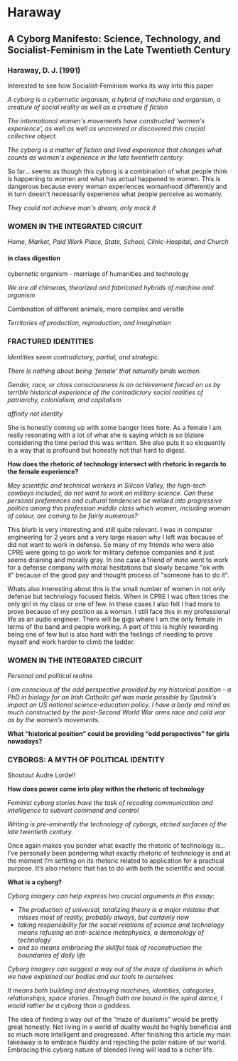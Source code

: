 Haraway
=================

## A Cyborg Manifesto: Science, Technology, and Socialist-Feminism in the Late Twentieth Century ##
### Haraway, D. J. (1991) ###

Interested to see how Socialist-Feminism works its way into this paper

*A cyborg is a cybernetic organism, a hybrid of machine and organism, a creature of social reality as well as a creature if fiction*

*The international women's movements have constructed 'women's experience', as well as well as uncovered or discovered this crucial collective object.*

*The cyborg is a matter of fiction and lived experience that changes what counts as women's experience in the late twentieth century.*

So far... seems as though this cyborg is a combination of what people think is happening to women and what has actual happened to women. This is dangerous because every woman experiences womanhood differently and in turn doesn't necessarily experience what people perceive as womanly. 

*They could not achieve man's dream, only mock it*

### WOMEN IN THE INTEGRATED CIRCUIT ###

*Home, Market, Paid Work Place, State, School, Clinic-Hospital, and Church*

#### in class digestion ####

cybernetic organism - marriage of humanities and technology

*We are all chimeras, theorized and fabricated hybrids of machine and organism*

Combination of different animals, more complex and versitle 

*Territories of production, reproduction, and imagination*


### FRACTURED IDENTITIES ###
*Identities seem contradictory, partial, and strategic.*

*There is nothing about being 'female' that naturally binds women.*

*Gender, race, or class consciousness is an achievement forced on us by terrible historical experience of the contradictory social realities of patriarchy, colonialism, and capitalism.*

*affinity not identity*

She is honestly coming up with some banger lines here. As a female I am really resonating with a lot of what she is saying which is so biziare considering the time period this was written. She also puts it so eloquently in a way that is profound but honestly not that hard to digest.

**How does the rhetoric of technology intersect with rhetoric in regards to the female experience?**

*May scientific and technical workers in Silicon Valley, the high-tech cowboys included, do not want to work on military science. Can these personal preferences and cultural tendencies be welded into progressive politics among this profession middle class which women, including woman of colour, are coming to be fairly numerous?*

This blurb is very interesting and still quite relevant. I was in computer engineering for 2 years and a very large reason why I left was because of did not want to work in defense. So many of my friends who were also CPRE were going to go work for military defense companies and it just seems draining and morally gray. In one case a friend of mine went to work for a defense company with moral hesitations but slowly became "ok with it" because of the good pay and thought process of "someone has to do it". 

Whats also interesting about this is the small number of women in not only defense but technology focused fields. When in CPRE I was often times the only girl in my class or one of few. In these cases I also felt I had more to prove because of my position as a woman. I still face this in my professional life as an audio engineer. There will be gigs where I am the only female in terms of the band and people working. A part of this is highly rewarding being one of few but is also hard with the feelings of needing to prove myself and work harder to climb the ladder.

### WOMEN IN THE INTEGRATED CIRCUIT ###
*Personal and political realms*

*I am conscious of the odd perspective provided by my historical position - a PhD in biology for an Irish Catholic girl was made possible by Sputnik’s impact on US national science-education policy. I have a body and mind as much constructed by the post-Second World War arms race and cold war as by the women’s movements.*

**What “historical position” could be providing “odd perspectives” for girls nowadays?**

### CYBORGS: A MYTH OF POLITICAL IDENTITY ### 
Shoutout Audre Lorde!!

**How does power come into play within the rhetoric of technology**

*Feminist cyborg stories have the task of recoding communication and intelligence to subvert command and control*

*Writing is pre-eminently the technology of cyborgs, etched surfaces of the late twentieth century.*

Once again makes you ponder what exactly the rhetoric of technology is... I’ve personally been pondering what exactly rhetoric of technology is and at the moment I’m settling on its rhetoric related to application for a practical purpose. It’s also rhetoric that has to do with both the scientific and social. 

**What is a cyborg?**

*Cyborg imagery can help express two crucial arguments in this essay:*
- *The production of universal, totalizing theory is a major mistake that misses most of reality, probably always, but certainly now*
- *taking responsibility for the social relations of science and technology means refusing an anti-science metaphysics, a demonology of technology*
- *and so means embracing the skillful task of reconstruction the boundaries of daily life*

*Cyborg imagery can suggest a way out of the maze of dualisms in which we have explained our bodies and our tools to ourselves*

*It means both building and destroying machines, identities, categories, relationships, space stories. Though both are bound in the spiral dance, I would rather be a cyborg than a goddess.*


The idea of finding a way out of the “maze of dualisms” would be pretty great honestly. Not living in a world of duality would be highly beneficial and so much more intelligent and progressed. After finishing this article my main takeaway is to embrace fluidity and rejecting the polar nature of our world. Embracing this cyborg nature of blended living will lead to a richer life. 


